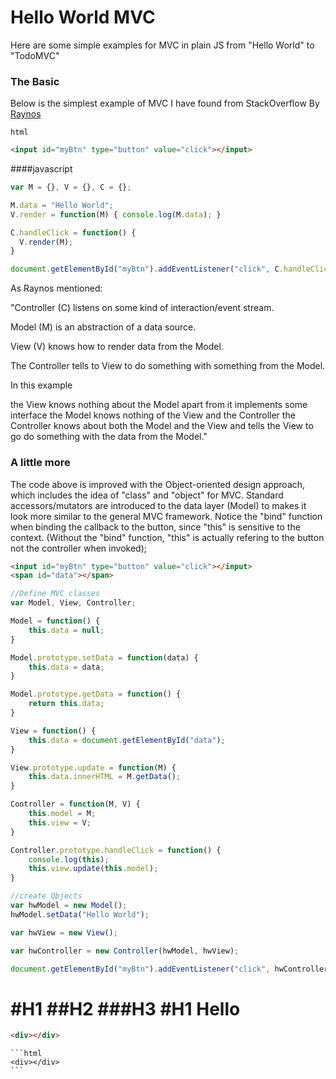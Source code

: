 Hello World MVC
=====================
Here are some simple examples for MVC in plain JS from "Hello World" to "TodoMVC"

### The Basic
Below is the simplest example of MVC I have found from StackOverflow By [Raynos](http://stackoverflow.com/questions/8497833/hello-world-in-mvc-pattern)

	html
```html
<input id="myBtn" type="button" value="click"></input>
```
####javascript
```javascript
var M = {}, V = {}, C = {};

M.data = "Hello World";
V.render = function(M) { console.log(M.data); }

C.handleClick = function() {
  V.render(M);
}

document.getElementById("myBtn").addEventListener("click", C.handleClick);
```
As Raynos mentioned:

"Controller (C) listens on some kind of interaction/event stream.

Model (M) is an abstraction of a data source.

View (V) knows how to render data from the Model.

The Controller tells to View to do something with something from the Model.

In this example

the View knows nothing about the Model apart from it implements some interface
the Model knows nothing of the View and the Controller
the Controller knows about both the Model and the View and tells the View to go do something with the data from the Model."

### A little more
The code above is improved with the Object-oriented design approach, which includes the idea of "class" and "object" for MVC. Standard accessors/mutators are introduced to the data layer (Model) to makes it look more similar to the general MVC framework. Notice the "bind" function when binding the callback to the button, since "this" is sensitive to the context. (Without the "bind" function, "this" is actually refering to the button not the controller when invoked);

```html
<input id="myBtn" type="button" value="click"></input>
<span id="data"></span>
```
```javascript
//Define MVC classes
var Model, View, Controller;

Model = function() {
	this.data = null;
}

Model.prototype.setData = function(data) {
	this.data = data;
}

Model.prototype.getData = function() {
	return this.data;
}

View = function() {
	this.data = document.getElementById("data");
}

View.prototype.update = function(M) {
	this.data.innerHTML = M.getData();
}

Controller = function(M, V) {
	this.model = M;
	this.view = V;
}

Controller.prototype.handleClick = function() {
	console.log(this);
	this.view.update(this.model);
}

//create Objects
var hwModel = new Model();
hwModel.setData("Hello World");

var hwView = new View();

var hwController = new Controller(hwModel, hwView);

document.getElementById("myBtn").addEventListener("click", hwController.handleClick.bind(hwController));
```

#H1
##H2
###H3
#H1
Hello
=======
```html
<div></div>
```
	```html
	<div></div>
	```

